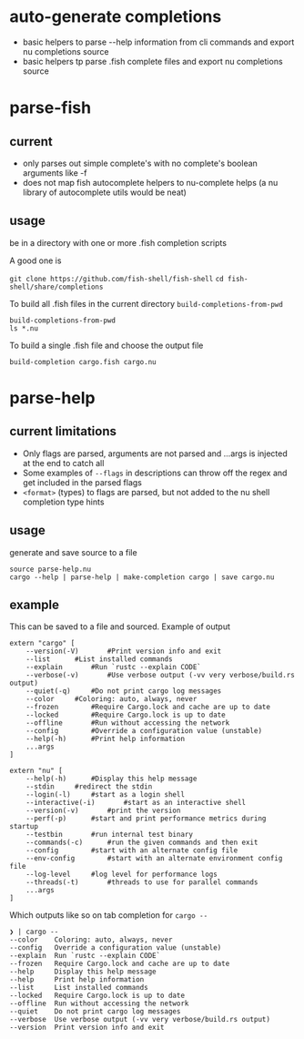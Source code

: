 # auto-generate completions

- basic helpers to parse --help information from cli commands and export nu completions source
- basic helpers tp parse .fish complete files and export nu completions source

# parse-fish

## current
- only parses out simple complete's with no complete's boolean arguments like -f
- does not map fish autocomplete helpers to nu-complete helps (a nu library of autocomplete utils would be neat)

## usage

be in a directory with one or more .fish completion scripts

A good one is 

`git clone https://github.com/fish-shell/fish-shell`
`cd fish-shell/share/completions`

To build all .fish files in the current directory `build-completions-from-pwd`

```nu
build-completions-from-pwd
ls *.nu
```

To build a single .fish file and choose the output file
```nu
build-completion cargo.fish cargo.nu
```
# parse-help

## current limitations

- Only flags are parsed, arguments are not parsed and ...args is injected at the end to catch all
- Some examples of `--flags` in descriptions can throw off the regex and get included in the parsed flags
- `<format>` (types) to flags are parsed, but not added to the nu shell completion type hints

## usage

generate and save source to a file

```nu
source parse-help.nu
cargo --help | parse-help | make-completion cargo | save cargo.nu
``` 

## example

This can be saved to a file and sourced. Example of output

```nu
extern "cargo" [
	--version(-V)		#Print version info and exit
	--list		#List installed commands
	--explain		#Run `rustc --explain CODE`
	--verbose(-v)		#Use verbose output (-vv very verbose/build.rs output)
	--quiet(-q)		#Do not print cargo log messages
	--color		#Coloring: auto, always, never
	--frozen		#Require Cargo.lock and cache are up to date
	--locked		#Require Cargo.lock is up to date
	--offline		#Run without accessing the network
	--config		#Override a configuration value (unstable)
	--help(-h)		#Print help information
	...args
]

extern "nu" [
	--help(-h)		#Display this help message
	--stdin		#redirect the stdin
	--login(-l)		#start as a login shell
	--interactive(-i)		#start as an interactive shell
	--version(-v)		#print the version
	--perf(-p)		#start and print performance metrics during startup
	--testbin		#run internal test binary
	--commands(-c)		#run the given commands and then exit
	--config		#start with an alternate config file
	--env-config		#start with an alternate environment config file
	--log-level		#log level for performance logs
	--threads(-t)		#threads to use for parallel commands
	...args
]
```

Which outputs like so on tab completion for `cargo --`
```
❯ | cargo --
--color    Coloring: auto, always, never
--config   Override a configuration value (unstable)
--explain  Run `rustc --explain CODE`
--frozen   Require Cargo.lock and cache are up to date
--help     Display this help message
--help     Print help information
--list     List installed commands
--locked   Require Cargo.lock is up to date
--offline  Run without accessing the network
--quiet    Do not print cargo log messages
--verbose  Use verbose output (-vv very verbose/build.rs output)
--version  Print version info and exit
```